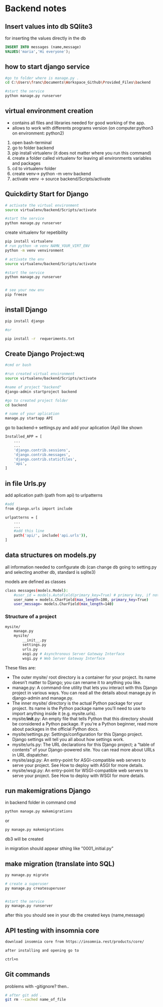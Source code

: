 # Backend notes

## Insert values into db SQlite3

for inserting the values directly in the db

```SQL
INSERT INTO messages (name,message)
VALUES('maria','Hi everyone');
```

## how to start  django service

``` bash
#go to folder where is manage.py .
cd C:\Users\franc\Documents\Workspace_Github\Provided_Files\backend

#start the service
python manage.py runserver  

```

## virtual environment creation

- contains all files and libraries needed for good working of the app.
- allows to work with differents programs version (on computer:python3 on environment: python2)

1. open bash-terminal
2. go to folder backend
3. pip install virtualenv (it does not matter where you run this command)
4. create a folder called virtualenv for leaving all environments variables and packages
5. cd to virtualenv folder
6. create venv-> python -m venv backend
7. activate venv ->  source backend/Scripts/activate

## Quickdirty Start for Django

```bash
# activate the virtual environment
source virtualenv/backend/Scripts/activate

#start the service
python manage.py runserver  

```

create virtualenv for repetibility

```bash
pip install virtualenv
# run python -m venv NAMN_YOUR_VIRT_ENV
python -m venv venvironment

# activate the env
source virtualenv/backend/Scripts/activate

#start the service
python manage.py runserver  


# see your new env
pip freeze
```

## install Django

```bash
pip install django

#or

pip install -r  requeriments.txt
```

## Create Django Project:wq

```bash
#cmd or bash

#run created virtual environment 
source virtualenv/backend/Scripts/activate

#name of project "backend"
django-admin startproject backend

#go to created project folder
cd backend

# name of your aplication
manage.py startapp API

```

go to backend-> settings.py and add your aplication (Api) like shown

```bash
Installed_APP = [
    ...
    ...
    'django.contrib.sessions',
    'django.contrib.messages',
    'django.contrib.staticfiles',
    'api',        
]
```

## in file Urls.py

add aplication path (path from api) to urlpatterns

```bash
#add
from django.urls import include

urlpatterns = [
    ...
    ...
    #add this line
    path('api/', include('api.urls')),
]
```

## data structures on models.py

all information needed to configurate db (can change db going to setting.py and selecting another db, standard is sqlite3)

models are defined as classes

```bash
class messages(models.Model):
    #user_id = models.AutoField(primary_key=True) # primary key, if not django creates it anyway
    user_name = models.CharField(max_length=100, primary_key=True)
    user_message= models.CharField(max_length=140)
```

### Structure of a project

```bash
mysite/
    manage.py
    mysite/
        __init__.py
        settings.py
        urls.py
        asgi.py # Asynchronous Server Gateway Interface
        wsgi.py # Web Server Gateway Interface
```

These files are:

- The outer mysite/ root directory is a container for your project. Its name doesn’t matter to Django; you can rename it to anything you like.
- manage.py: A command-line utility that lets you interact with this Django project in various ways. You can read all the details about manage.py in django-admin and manage.py.
- The inner mysite/ directory is the actual Python package for your project. Its name is the Python package name you’ll need to use to import anything inside it (e.g. mysite.urls).
- mysite/**init**.py: An empty file that tells Python that this directory should be considered a Python package. If you’re a Python beginner, read more about packages in the official Python docs.
- mysite/settings.py: Settings/configuration for this Django project. Django settings will tell you all about how settings work.
- mysite/urls.py: The URL declarations for this Django project; a “table of contents” of your Django-powered site. You can read more about URLs in URL dispatcher.
- mysite/asgi.py: An entry-point for ASGI-compatible web servers to serve your project. See How to deploy with ASGI for more details.
- mysite/wsgi.py: An entry-point for WSGI-compatible web servers to serve your project. See How to deploy with WSGI for more details.

## run makemigrations Django

in backend folder in command cmd

 ```cmd
python manage.py makemigrations
```

or

```bash
py manage.py makemigrations
```

db3 will be created

in migration should appear sthing like "0001_initial.py"

## make migration (translate into SQL)

```bash
py manage.py migrate

# create a superuser
py manage.py createsuperuser


#start the service
py manage.py runserver  
```

after this you should see in your db the created keys (name,message)

## API testing with insomnia core

``` bash
download insomnia core from https://insomnia.rest/products/core/

after installing and opening go to 

ctrl+n

```

## Git commands

problems with -gitignore? then..

```bash
# after git add .
git rm --cached name_of_file
```
